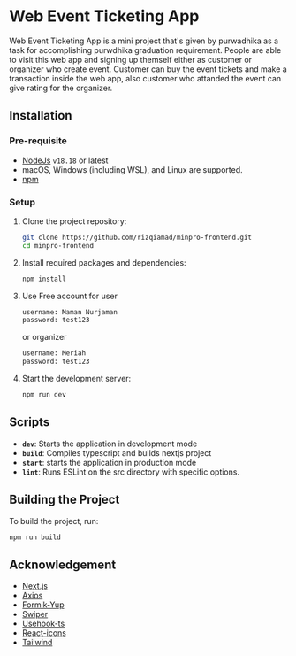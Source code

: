 # Web Event Ticketing App

Web Event Ticketing App is a mini project that's given by purwadhika as a task for accomplishing purwdhika graduation requirement. People are able to visit this web app and signing up themself either as customer or organizer who create event. Customer can buy the event tickets and make a transaction inside the web app, also customer who attanded the event can give rating for the organizer.

## Installation

### Pre-requisite

- [NodeJs](https://nodejs.org/en/download/package-manager) `v18.18` or latest
- macOS, Windows (including WSL), and Linux are supported.
- [npm](https://www.npmjs.com/get-npm)

### Setup

1. Clone the project repository:

   ```bash
   git clone https://github.com/rizqiamad/minpro-frontend.git
   cd minpro-frontend
   ```

2. Install required packages and dependencies:

   ```bash
   npm install
   ```

3. Use Free account for user

   ```bash
   username: Maman Nurjaman
   password: test123
   ```
   or organizer
   ```bash
   username: Meriah
   password: test123
   ```

4. Start the development server:

   ```bash
   npm run dev
   ```

## Scripts

+ **`dev`**: Starts the application in development mode
+ **`build`**: Compiles typescript and builds nextjs project
+ **`start`**: starts the application in production mode
+ **`lint`**: Runs ESLint on the src directory with specific options.

## Building the Project

To build the project, run:
```bash
npm run build
```

## Acknowledgement
- [Next.js](https://nextjs.org)
- [Axios](https://axios-http.com/)
- [Formik-Yup](https://formik.org/)
- [Swiper](https://swiperjs.com/)
- [Usehook-ts](https://usehooks-ts.com/)
- [React-icons](https://react-icons.github.io/react-icons/)
- [Tailwind](https://tailwindcss.com/)

